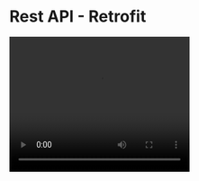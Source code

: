<h1>Rest API - Retrofit</h1>

<video width="320" height="240" controls src="D:\Screen_recording_20231212_152026.mp4">
</video>
